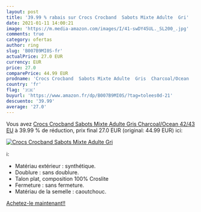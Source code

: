 ```yaml
---
layout: post
title: '39.99 % rabais sur Crocs Crocband  Sabots Mixte Adulte  Gri'
date: 2021-01-11 14:00:21
image: 'https://m.media-amazon.com/images/I/41-swDY45UL._SL200_.jpg'
comments: true
category: ofertas
author: ring
slug: 'B007B9MI0S-fr'
actualPrice: 27.0 EUR
currency: EUR
price: 27.0
comparePrice: 44.99 EUR
prodname: 'Crocs Crocband  Sabots Mixte Adulte  Gris  Charcoal/Ocean   42/43 EU'
country: 'fr'
flag: '🇫🇷'
buyurl: 'https://www.amazon.fr/dp/B007B9MI0S/?tag=tolees0d-21'
descuento: '39.99'
average: '27.0'
---
```


Vous avez [Crocs Crocband  Sabots Mixte Adulte  Gris  Charcoal/Ocean   42/43 EU](https://www.amazon.fr/dp/B007B9MI0S/?tag=tolees0d-21)  à  39.99 % de réduction, prix final  27.0 EUR (original: 44.99 EUR) ici:

[![Crocs Crocband  Sabots Mixte Adulte  Gri](https://m.media-amazon.com/images/I/41-swDY45UL._SL200_.jpg)](https://www.amazon.fr/dp/B007B9MI0S/?tag=tolees0d-21)

ℹ️:

- Matériau extérieur : synthétique.
- Doublure : sans doublure.
- Talon plat, composition 100% Croslite
- Fermeture : sans fermeture.
- Matériau de la semelle : caoutchouc.

[Achetez-le maintenant!!](https://www.amazon.fr/dp/B007B9MI0S/?tag=tolees0d-21)
